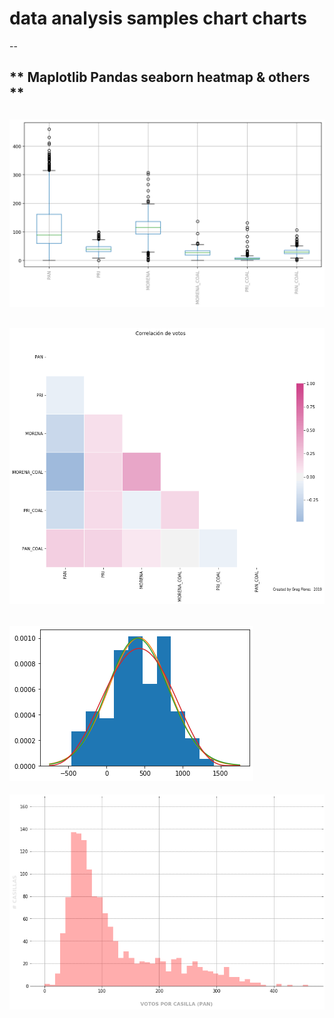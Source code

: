 # data analysis samples chart charts
--

** Maplotlib Pandas seaborn heatmap & others **
-- 
![alt text](https://raw.githubusercontent.com/bygregonline/data_analisys-/main/images/sample1.png)
--
![alt text](https://raw.githubusercontent.com/bygregonline/data_analisys-/main/images/sample2.png)
--
![alt text](https://raw.githubusercontent.com/bygregonline/data_analisys-/main/images/sample3.png)
--
![alt text](https://raw.githubusercontent.com/bygregonline/data_analisys-/main/images/sample4.png)

